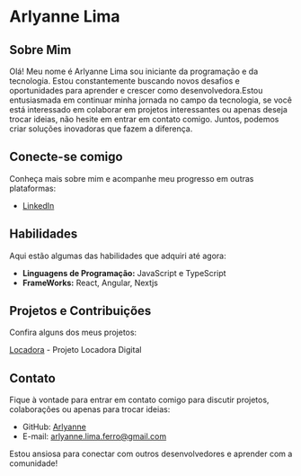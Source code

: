 # Arlyanne Lima

## Sobre Mim
Olá! Meu nome é Arlyanne Lima sou iniciante da programação e da tecnologia. Estou constantemente buscando novos desafios e oportunidades para aprender e crescer como desenvolvedora.Estou entusiasmada em continuar minha jornada no campo da tecnologia, se você está interessado em colaborar em projetos interessantes ou apenas deseja trocar ideias, não hesite em entrar em contato comigo. Juntos, podemos criar soluções inovadoras que fazem a diferença.

## Conecte-se comigo
Conheça mais sobre mim e acompanhe meu progresso em outras plataformas:

- [LinkedIn](https://www.linkedin.com/in/arlyanne-lima-87b75b6b/)


## Habilidades
Aqui estão algumas das habilidades que adquiri até agora:

- **Linguagens de Programação:** JavaScript e TypeScript
- **FrameWorks:** React, Angular, Nextjs


## Projetos e Contribuições
Confira alguns dos meus projetos:

[Locadora](https://github.com/arlyanne/Projeto-LocadoraDigital) - Projeto Locadora Digital


## Contato
Fique à vontade para entrar em contato comigo para discutir projetos, colaborações ou apenas para trocar ideias:

- GitHub: [Arlyanne](https://github.com/arlyanne)
- E-mail: arlyanne.lima.ferro@gmail.com

Estou ansiosa para conectar com outros desenvolvedores e aprender com a comunidade!

